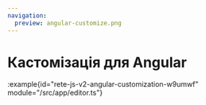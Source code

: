 ```yaml
---
navigation:
  preview: angular-customize.png
---
```


# Кастомізація для Angular

:example{id="rete-js-v2-angular-customization-w9umwf" module="/src/app/editor.ts"}


